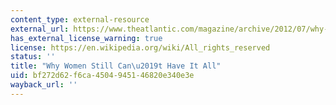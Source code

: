 ```yaml
---
content_type: external-resource
external_url: https://www.theatlantic.com/magazine/archive/2012/07/why-women-still-cant-have-it-all/309020/
has_external_license_warning: true
license: https://en.wikipedia.org/wiki/All_rights_reserved
status: ''
title: "Why Women Still Can\u2019t Have It All"
uid: bf272d62-f6ca-4504-9451-46820e340e3e
wayback_url: ''
---
```

